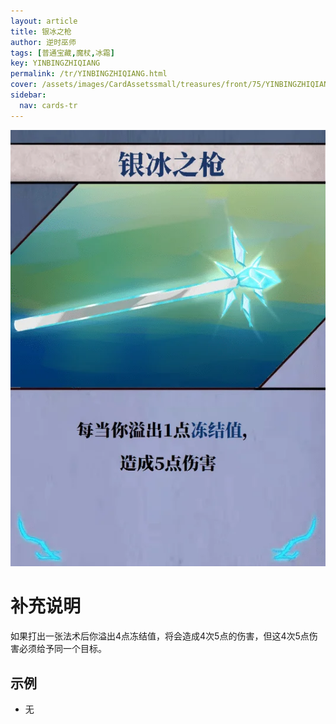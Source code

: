 ```yaml
---
layout: article
title: 银冰之枪
author: 逆时巫师
tags: [普通宝藏,魔杖,冰霜]
key: YINBINGZHIQIANG
permalink: /tr/YINBINGZHIQIANG.html
cover: /assets/images/CardAssetssmall/treasures/front/75/YINBINGZHIQIANG.webp
sidebar:
  nav: cards-tr
---
```

![](/assets/images/CardAssets/treasures/front/75/YINBINGZHIQIANG.webp)

# 补充说明
如果打出一张法术后你溢出4点冻结值，将会造成4次5点的伤害，但这4次5点伤害必须给予同一个目标。


## 示例
* 无